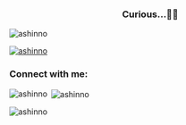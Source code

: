 


<h3 align="center">Curious...🚀💬</h3>

<p align="left"> <img src="https://komarev.com/ghpvc/?username=ashinno&label=Profile%20views&color=0e75b6&style=flat" alt="ashinno" /> </p>

<p align="left"> <a href="https://github.com/ryo-ma/github-profile-trophy"><img src="https://github-profile-trophy.vercel.app/?username=ashinno" alt="ashinno" /></a> </p>

<h3 align="left">Connect with me:</h3>
<p align="left">
</p>

<p><img align="left" src="https://github-readme-stats.vercel.app/api/top-langs?username=ashinno&show_icons=true&locale=en&layout=compact" alt="ashinno" /></p>

<p>&nbsp;<img align="center" src="https://github-readme-stats.vercel.app/api?username=ashinno&show_icons=true&locale=en" alt="ashinno" /></p>

<p><img align="center" src="https://github-readme-streak-stats.herokuapp.com/?user=ashinno&" alt="ashinno" /></p>
